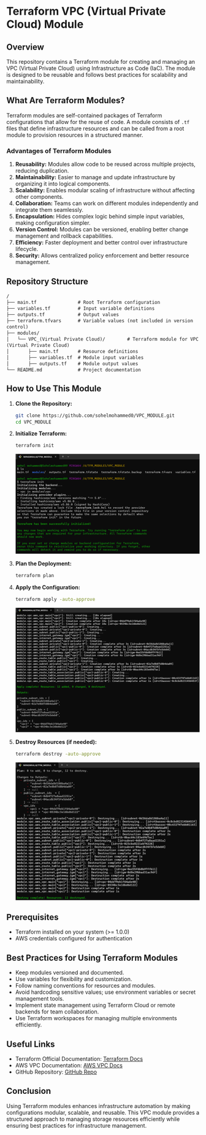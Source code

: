 # Terraform VPC (Virtual Private Cloud) Module

## Overview
This repository contains a Terraform module for creating and managing an VPC (Virtual Private Cloud) using Infrastructure as Code (IaC). The module is designed to be reusable and follows best practices for scalability and maintainability.

## What Are Terraform Modules?
Terraform modules are self-contained packages of Terraform configurations that allow for the reuse of code. A module consists of `.tf` files that define infrastructure resources and can be called from a root module to provision resources in a structured manner.

### Advantages of Terraform Modules
1. **Reusability:** Modules allow code to be reused across multiple projects, reducing duplication.
2. **Maintainability:** Easier to manage and update infrastructure by organizing it into logical components.
3. **Scalability:** Enables modular scaling of infrastructure without affecting other components.
4. **Collaboration:** Teams can work on different modules independently and integrate them seamlessly.
5. **Encapsulation:** Hides complex logic behind simple input variables, making configuration simpler.
6. **Version Control:** Modules can be versioned, enabling better change management and rollback capabilities.
7. **Efficiency:** Faster deployment and better control over infrastructure lifecycle.
8. **Security:** Allows centralized policy enforcement and better resource management.

## Repository Structure
```
/
├── main.tf               # Root Terraform configuration
├── variables.tf          # Input variable definitions
├── outputs.tf            # Output values
├── terraform.tfvars      # Variable values (not included in version control)
├── modules/
│   └── VPC_(Virtual Private Cloud)/        # Terraform module for VPC (Virtual Private Cloud)
│       ├── main.tf       # Resource definitions
│       ├── variables.tf  # Module input variables
│       ├── outputs.tf    # Module output values
└── README.md             # Project documentation
```

## How to Use This Module
1. **Clone the Repository:**
   ```sh
   git clone https://github.com/sohelmohammed0/VPC_MODULE.git
   cd VPC_MODULE
   ```
2. **Initialize Terraform:**
   ```sh
   terraform init
   ```

   ![Initialize terraform](./iamges/lsinit.png)


3. **Plan the Deployment:**
   ```sh
   terraform plan
   ```
4. **Apply the Configuration:**
   ```sh
   terraform apply -auto-approve
   ```

   ![Apply the configuration](./iamges/applyop.png)

5. **Destroy Resources (if needed):**
   ```sh
   terraform destroy -auto-approve
   ```

   ![Destroy Resources (if needed):](./iamges/destroyop.png)

## Prerequisites
- Terraform installed on your system (>= 1.0.0)
- AWS credentials configured for authentication

## Best Practices for Using Terraform Modules
- Keep modules versioned and documented.
- Use variables for flexibility and customization.
- Follow naming conventions for resources and modules.
- Avoid hardcoding sensitive values; use environment variables or secret management tools.
- Implement state management using Terraform Cloud or remote backends for team collaboration.
- Use Terraform workspaces for managing multiple environments efficiently.

## Useful Links
- Terraform Official Documentation: [Terraform Docs](https://developer.hashicorp.com/terraform/docs)
- AWS VPC Documentation: [AWS VPC Docs](https://docs.aws.amazon.com/vpc/)
- GitHub Repository: [GitHub Repo](https://github.com/sohelmohammed0/VPC_MODULE.git)

## Conclusion
Using Terraform modules enhances infrastructure automation by making configurations modular, scalable, and reusable. This VPC module provides a structured approach to managing storage resources efficiently while ensuring best practices for infrastructure management.

